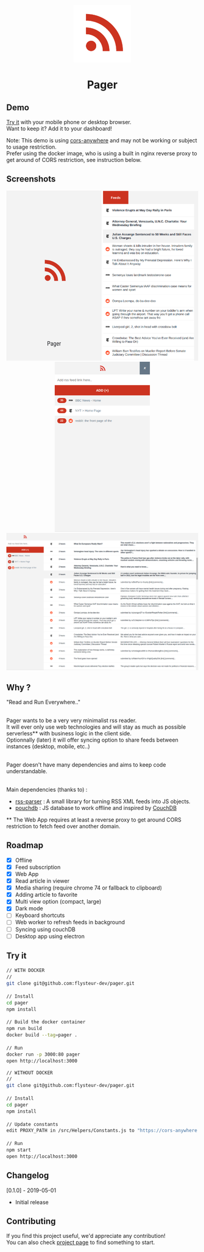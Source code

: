 <p align="center">
	<a href="https://flysteur-dev.github.io/pager/" rel="noopener" target="_blank">
		<img width="150" src="https://raw.githubusercontent.com/flysteur-dev/pager/master/public/favicon.png" alt="Pager logo">
	</a>
</p>

<h1 align="center">Pager</h1>

## Demo

[Try it](https://pager.run) with your mobile phone or desktop browser.<br>
Want to keep it? Add it to your dashboard!

Note: This demo is using [cors-anywhere](https://github.com/Rob--W/cors-anywhere) and may not be working or subject to usage restriction.<br>
Prefer using the docker image, who is using a built in nginx reverse proxy to get around of CORS restriction, see instruction below.

## Screenshots

<p align="center">
	<img src="https://raw.githubusercontent.com/flysteur-dev/pager/master/public/4.png" width="250px" alt="splashscreen">
	<img src="https://raw.githubusercontent.com/flysteur-dev/pager/master/public/2.png" width="250px" alt="news">
	<img src="https://raw.githubusercontent.com/flysteur-dev/pager/master/public/3.png" width="250px" alt="feed list">
	<img src="https://raw.githubusercontent.com/flysteur-dev/pager/master/public/1.png" width="900px" alt="desktop">
</p>

## Why ?

"Read and Run Everywhere.."<br><br>

Pager wants to be a very very minimalist rss reader.<br>
It will ever only use web technologies and will stay as much as possible serverless** with business logic in the client side.<br>
Optionnally (later) it will offer syncing option to share feeds between instances (desktop, mobile, etc..)<br><br>

Pager doesn't have many dependencies and aims to keep code understandable.<br><br>

Main dependencies (thanks to) :<br>
- [rss-parser](https://github.com/bobby-brennan/rss-parser) : A small library for turning RSS XML feeds into JS objects.
- [pouchdb](https://github.com/pouchdb/pouchdb) : JS database to work offline and inspired by [CouchDB](http://couchdb.apache.org/)

** The Web App requires at least a reverse proxy to get around CORS restriction to fetch feed over another domain.

## Roadmap

- [x] Offline
- [x] Feed subscription
- [x] Web App
- [x] Read article in viewer
- [x] Media sharing (require chrome 74 or fallback to clipboard)
- [x] Adding article to favorite
- [x] Multi view option (compact, large)
- [x] Dark mode
- [ ] Keyboard shortcuts
- [ ] Web worker to refresh feeds in background
- [ ] Syncing using couchDB
- [ ] Desktop app using electron

## Try it

```sh
// WITH DOCKER
//
git clone git@github.com:flysteur-dev/pager.git

// Install
cd pager
npm install

// Build the docker container
npm run build
docker build --tag=pager .

// Run
docker run -p 3000:80 pager
open http://localhost:3000
```

```sh
// WITHOUT DOCKER
//
git clone git@github.com:flysteur-dev/pager.git

// Install
cd pager
npm install

// Update constants
edit PROXY_PATH in /src/Helpers/Constants.js to "https://cors-anywhere.herokuapp.com/"

// Run
npm start
open http://localhost:3000
```

## Changelog
[0.1.0] - 2019-05-01
- Initial release

## Contributing

If you find this project useful, we'd appreciate any contribution!<br>
You can also check [project page](https://github.com/flysteur-dev/pager/projects/1) to find something to start.


